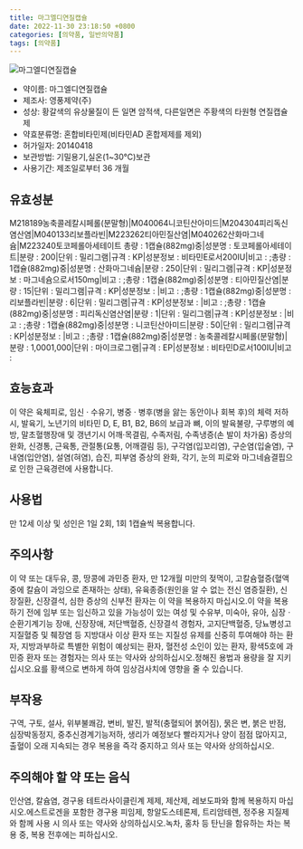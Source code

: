 ```yaml
---
title: 마그엘디연질캡슐
date: 2022-11-30 23:18:50 +0800
categories: [의약품, 일반의약품]
tags: [의약품]
---
```

![마그엘디연질캡슐](https://nedrug.mfds.go.kr/pbp/cmn/itemImageDownload/1Mf9b53DgsD)

- 약이름: 마그엘디연질캡슐
- 제조사: 영풍제약(주)
- 성상: 황갈색의 유상물질이 든 일면 암적색, 다른일면은 주황색의 타원형 연질캡슐제
- 약효분류명: 혼합비타민제(비타민AD 혼합제제를 제외)
- 허가일자: 20140418
- 보관방법: 기밀용기,실온(1~30℃)보관
- 사용기간: 제조일로부터 36 개월
## 유효성분
M218189농축콜레칼시페롤(분말형)|M040064니코틴산아미드|M204304피리독신염산염|M040133리보플라빈|M223262티아민질산염|M040262산화마그네슘|M223240토코페롤아세테이트
총량 : 1캡슐(882mg)중|성분명 : 토코페롤아세테이트|분량 : 200|단위 : 밀리그램|규격 : KP|성분정보 : 비타민E로서200IU|비고 : ;총량 : 1캡슐(882mg)중|성분명 : 산화마그네슘|분량 : 250|단위 : 밀리그램|규격 : KP|성분정보 : 마그네슘으로서150mg|비고 : ;총량 : 1캡슐(882mg)중|성분명 : 티아민질산염|분량 : 15|단위 : 밀리그램|규격 : KP|성분정보 : |비고 : ;총량 : 1캡슐(882mg)중|성분명 : 리보플라빈|분량 : 6|단위 : 밀리그램|규격 : KP|성분정보 : |비고 : ;총량 : 1캡슐(882mg)중|성분명 : 피리독신염산염|분량 : 1|단위 : 밀리그램|규격 : KP|성분정보 : |비고 : ;총량 : 1캡슐(882mg)중|성분명 : 니코틴산아미드|분량 : 50|단위 : 밀리그램|규격 : KP|성분정보 : |비고 : ;총량 : 1캡슐(882mg)중|성분명 : 농축콜레칼시페롤(분말형)|분량 : 1,0001,000|단위 : 마이크로그램|규격 : EP|성분정보 : 비타민D로서100IU|비고 :
## 효능효과
이 약은 육체피로, 임신 · 수유기, 병중 · 병후(병을 앓는 동안이나 회복 후)의 체력 저하 시, 발육기, 노년기의 비타민 D, E, B1, B2, B6의 보급과 뼈, 이의 발육불량, 구루병의 예방, 말초혈행장애 및 갱년기시 어깨·목결림, 수족저림, 수족냉증(손 발이 차가움) 증상의 완화, 신경통, 근육통, 관절통(요통, 어깨결림 등), 구각염(입꼬리염), 구순염(입술염), 구내염(입안염), 설염(혀염), 습진, 피부염 증상의 완화, 각기, 눈의 피로와 마그네슘결핍으로 인한 근육경련에 사용합니다.
## 사용법
만 12세 이상 및 성인은 1일 2회, 1회 1캡슐씩 복용합니다.
## 주의사항
이 약 또는 대두유, 콩, 땅콩에 과민증 환자, 만 12개월 미만의 젖먹이, 고칼슘혈증(혈액중에 칼슘이 과잉으로 존재하는 상태), 유육종증(원인을 알 수 없는 전신 염증질환), 신장질환, 신장결석, 심한 증상의 신부전 환자는 이 약을 복용하지 마십시오.이 약을 복용하기 전에 임부 또는 임신하고 있을 가능성이 있는 여성 및 수유부, 미숙아, 유아, 심장ㆍ순환기계기능 장애, 신장장애, 저단백혈증, 신장결석 경험자, 고지단백혈증, 당뇨병성고지질혈증 및 췌장염 등 지방대사 이상 환자 또는 지질성 유제를 신중히 투여해야 하는 환자, 지방과부하로 특별한 위험이 예상되는 환자, 혈전성 소인이 있는 환자, 황색5호에 과민증 환자 또는 경험자는 의사 또는 약사와 상의하십시오.정해진 용법과 용량을 잘 지키십시오.요를 황색으로 변하게 하여 임상검사치에 영향을 줄 수 있습니다.
## 부작용
구역, 구토, 설사, 위부불쾌감, 변비, 발진, 발적(충혈되어 붉어짐), 묽은 변, 붉은 반점, 심장박동정지, 중추신경계기능저하, 생리가 예정보다 빨라지거나 양이 점점 많아지고, 출혈이 오래 지속되는 경우 복용을 즉각 중지하고 의사 또는 약사와 상의하십시오.
## 주의해야 할 약 또는 음식
인산염, 칼슘염, 경구용 테트라사이클린계 제제, 제산제, 레보도파와 함께 복용하지 마십시오.에스트로겐을 포함한 경구용 피임제, 항알도스테론제, 트리암테렌, 정주용 지질제와 함께 사용 시 의사 또는 약사와 상의하십시오.녹차, 홍차 등 탄닌을 함유하는 차는 복용 중, 복용 전후에는 피하십시오.
